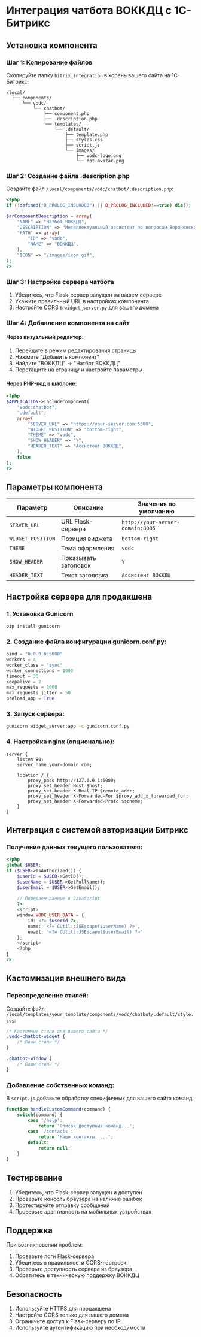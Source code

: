 # Интеграция чатбота ВОККДЦ с 1С-Битрикс

## Установка компонента

### Шаг 1: Копирование файлов
Скопируйте папку `bitrix_integration` в корень вашего сайта на 1С-Битрикс:

```
/local/
  └── components/
      └── vodc/
          └── chatbot/
              ├── component.php
              ├── .description.php
              └── templates/
                  └── .default/
                      ├── template.php
                      ├── styles.css
                      ├── script.js
                      └── images/
                          ├── vodc-logo.png
                          └── bot-avatar.png
```

### Шаг 2: Создание файла .description.php
Создайте файл `/local/components/vodc/chatbot/.description.php`:

```php
<?php
if (!defined("B_PROLOG_INCLUDED") || B_PROLOG_INCLUDED!==true) die();

$arComponentDescription = array(
    "NAME" => "Чатбот ВОККДЦ",
    "DESCRIPTION" => "Интеллектуальный ассистент по вопросам Воронежского областного диагностического  центра",
    "PATH" => array(
        "ID" => "vodc",
        "NAME" => "ВОККДЦ",
    ),
    "ICON" => "/images/icon.gif",
);
?>
```

### Шаг 3: Настройка сервера чатбота
1. Убедитесь, что Flask-сервер запущен на вашем сервере
2. Укажите правильный URL в настройках компонента
3. Настройте CORS в `widget_server.py` для вашего домена

### Шаг 4: Добавление компонента на сайт

#### Через визуальный редактор:
1. Перейдите в режим редактирования страницы
2. Нажмите "Добавить компонент"
3. Найдите "ВОККДЦ" → "Чатбот ВОККДЦ"
4. Перетащите на страницу и настройте параметры

#### Через PHP-код в шаблоне:
```php
<?php
$APPLICATION->IncludeComponent(
    "vodc:chatbot", 
    ".default", 
    array(
        "SERVER_URL" => "https://your-server.com:5000",
        "WIDGET_POSITION" => "bottom-right",
        "THEME" => "vodc",
        "SHOW_HEADER" => "Y",
        "HEADER_TEXT" => "Ассистент ВОККДЦ",
    ),
    false
);
?>
```

## Параметры компонента

| Параметр | Описание | Значения по умолчанию |
|----------|----------|----------------------|
| `SERVER_URL` | URL Flask-сервера | `http://your-server-domain:8085` |
| `WIDGET_POSITION` | Позиция виджета | `bottom-right` |
| `THEME` | Тема оформления | `vodc` |
| `SHOW_HEADER` | Показывать заголовок | `Y` |
| `HEADER_TEXT` | Текст заголовка | `Ассистент ВОККДЦ` |

## Настройка сервера для продакшена

### 1. Установка Gunicorn
```bash
pip install gunicorn
```

### 2. Создание файла конфигурации gunicorn.conf.py:
```python
bind = "0.0.0.0:5000"
workers = 4
worker_class = "sync"
worker_connections = 1000
timeout = 30
keepalive = 2
max_requests = 1000
max_requests_jitter = 50
preload_app = True
```

### 3. Запуск сервера:
```bash
gunicorn widget_server:app -c gunicorn.conf.py
```

### 4. Настройка nginx (опционально):
```nginx
server {
    listen 80;
    server_name your-domain.com;
    
    location / {
        proxy_pass http://127.0.0.1:5000;
        proxy_set_header Host $host;
        proxy_set_header X-Real-IP $remote_addr;
        proxy_set_header X-Forwarded-For $proxy_add_x_forwarded_for;
        proxy_set_header X-Forwarded-Proto $scheme;
    }
}
```

## Интеграция с системой авторизации Битрикс

### Получение данных текущего пользователя:
```php
<?php
global $USER;
if ($USER->IsAuthorized()) {
    $userId = $USER->GetID();
    $userName = $USER->GetFullName();
    $userEmail = $USER->GetEmail();
    
    // Передаем данные в JavaScript
    ?>
    <script>
    window.VODC_USER_DATA = {
        id: <?= $userId ?>,
        name: '<?= CUtil::JSEscape($userName) ?>',
        email: '<?= CUtil::JSEscape($userEmail) ?>'
    };
    </script>
    <?php
}
?>
```

## Кастомизация внешнего вида

### Переопределение стилей:
Создайте файл `/local/templates/your_template/components/vodc/chatbot/.default/style.css`:

```css
/* Кастомные стили для вашего сайта */
.vodc-chatbot-widget {
    /* Ваши стили */
}

.chatbot-window {
    /* Ваши стили */
}
```

### Добавление собственных команд:
В `script.js` добавьте обработку специфичных для вашего сайта команд:

```javascript
function handleCustomCommand(command) {
    switch(command) {
        case '/help':
            return 'Список доступных команд...';
        case '/contacts':
            return 'Наши контакты: ...';
        default:
            return null;
    }
}
```

## Тестирование

1. Убедитесь, что Flask-сервер запущен и доступен
2. Проверьте консоль браузера на наличие ошибок
3. Протестируйте отправку сообщений
4. Проверьте адаптивность на мобильных устройствах

## Поддержка

При возникновении проблем:
1. Проверьте логи Flask-сервера
2. Убедитесь в правильности CORS-настроек
3. Проверьте доступность сервера из браузера
4. Обратитесь в техническую поддержку ВОККДЦ

## Безопасность

1. Используйте HTTPS для продакшена
2. Настройте CORS только для вашего домена
3. Ограничьте доступ к Flask-серверу по IP
4. Используйте аутентификацию при необходимости